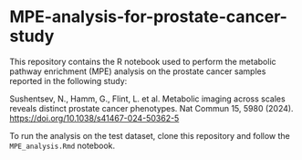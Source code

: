 # MPE-analysis-for-prostate-cancer-study

This repository contains the R notebook used to perform the metabolic pathway enrichment (MPE) analysis on the prostate cancer samples reported in the following study:

Sushentsev, N., Hamm, G., Flint, L. et al. Metabolic imaging across scales reveals distinct prostate cancer phenotypes. Nat Commun 15, 5980 (2024). https://doi.org/10.1038/s41467-024-50362-5

To run the analysis on the test dataset, clone this repository and follow the `MPE_analysis.Rmd` notebook.
